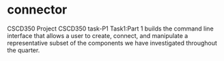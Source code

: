 # connector
CSCD350 Project
CSCD350 task-P1
Task1:Part 1 builds the command line interface that allows a user to create, connect, and manipulate a representative subset of the
components we have investigated throughout the quarter.
